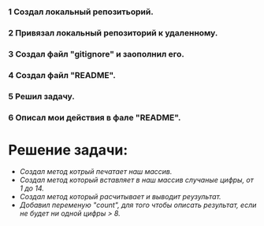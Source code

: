### 1 Создал локальный репозитьорий.
### 2 Привязал локальный репозиторий к удаленному.
### 3 Создал файл "gitignore" и заополнил его.
### 4 Создал файл "README".
### 5 Решил задачу.
### 6 Описал мои действия в фале "README".
# Решение задачи:
* _Создал метод котрый печатает наш массив._
* _Создал метод который вставляет в наш массив случаные цифры, от 1 до 14._
* _Создал метод который расчитывает и выводит реузультат._
* _Добавил переменую "count", для того чтобы описать результат, если не будет ни одной цифры > 8._
